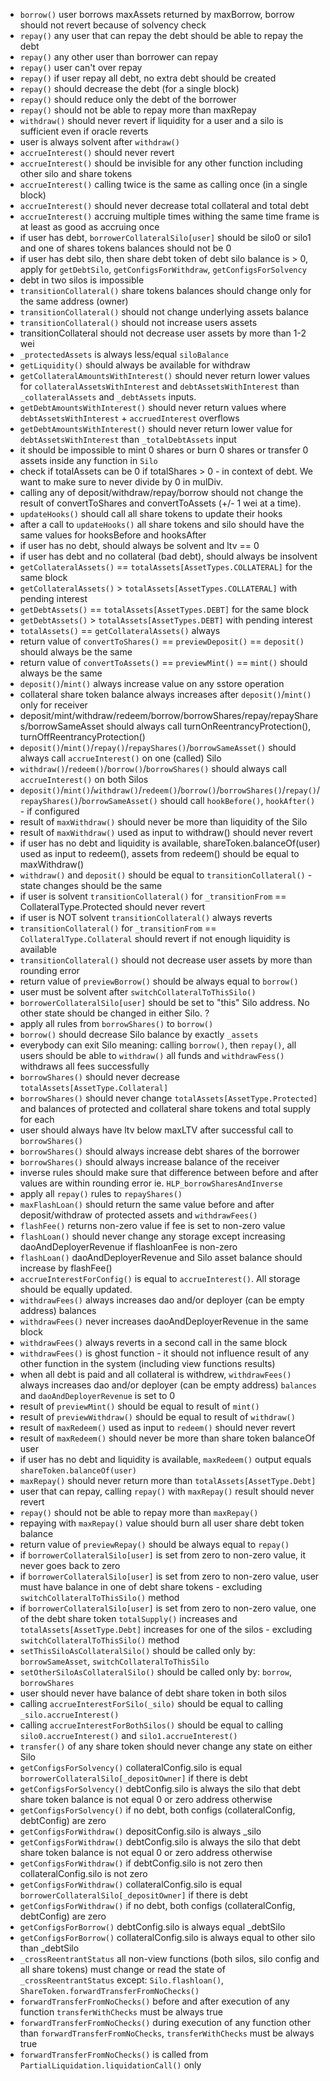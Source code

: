 * `borrow()` user borrows maxAssets returned by maxBorrow, borrow should not revert because of solvency check
* `repay()` any user that can repay the debt should be able to repay the debt
* `repay()` any other user than borrower can repay
* `repay()` user can't over repay
* `repay()` if user repay all debt, no extra debt should be created
* `repay()` should decrease the debt (for a single block)
* `repay()` should reduce only the debt of the borrower
* `repay()` should not be able to repay more than maxRepay
* `withdraw()` should never revert if liquidity for a user and a silo is sufficient even if oracle reverts
* user is always solvent after `withdraw()`
* `accrueInterest()` should never revert
* `accrueInterest()` should be invisible for any other function including other silo and share tokens
* `accrueInterest()` calling twice is the same as calling once (in a single block)
* `accrueInterest()` should never decrease total collateral and total debt
* `accrueInterest()` accruing multiple times withing the same time frame is at least as good as accruing once
* if user has debt, `borrowerCollateralSilo[user]` should be silo0 or silo1 and one of shares tokens balances should not be 0
* if user has debt silo, then share debt token of debt silo balance is > 0, apply for `getDebtSilo`, `getConfigsForWithdraw`, `getConfigsForSolvency`
* debt in two silos is impossible
* `transitionCollateral()` share tokens balances should change only for the same address (owner)
* `transitionCollateral()` should not change underlying assets balance
* `transitionCollateral()` should not increase users assets
* transitionCollateral should not decrease user assets by more than 1-2 wei
* `_protectedAssets` is always less/equal `siloBalance`
* `getLiquidity()` should always be available for withdraw
* `getCollateralAmountsWithInterest()` should never return lower values for `collateralAssetsWithInterest` and `debtAssetsWithInterest` than `_collateralAssets` and `_debtAssets` inputs.
* `getDebtAmountsWithInterest()` should never return values where `debtAssetsWithInterest` + `accruedInterest` overflows
* `getDebtAmountsWithInterest()` should never return lower value for `debtAssetsWithInterest` than `_totalDebtAssets` input
* it should be impossible to mint 0 shares or burn 0 shares or transfer 0 assets inside any function in `Silo`
* check if totalAssets can be 0 if totalShares > 0 - in context of debt. We want to make sure to never divide by 0 in mulDiv.
* calling any of deposit/withdraw/repay/borrow should not change the result of convertToShares and convertToAssets (+/- 1 wei at a time).
* `updateHooks()` should call all share tokens to update their hooks
* after a call to `updateHooks()` all share tokens and silo should have the same values for hooksBefore and hooksAfter
* if user has no debt, should always be solvent and ltv == 0
* if user has debt and no collateral (bad debt), should always be insolvent
* `getCollateralAssets()` == `totalAssets[AssetTypes.COLLATERAL]` for the same block
* `getCollateralAssets()` > `totalAssets[AssetTypes.COLLATERAL]` with pending interest
* `getDebtAssets()` == `totalAssets[AssetTypes.DEBT]` for the same block
* `getDebtAssets()` > `totalAssets[AssetTypes.DEBT]` with pending interest
* `totalAssets()` == `getCollateralAssets()` always
* return value of `convertToShares()` == `previewDeposit()` == `deposit()` should always be the same
* return value of `convertToAssets()` == `previewMint()` == `mint()` should always be the same
* `deposit()`/`mint()` always increase value on any sstore operation
* collateral share token balance always increases after `deposit()`/`mint()` only for receiver
* deposit/mint/withdraw/redeem/borrow/borrowShares/repay/repayShares/borrowSameAsset should always call turnOnReentrancyProtection(), turnOffReentrancyProtection()
* `deposit()`/`mint()`/`repay()`/`repayShares()`/`borrowSameAsset()` should always call `accrueInterest()` on one (called) Silo
* `withdraw()`/`redeem()`/`borrow()`/`borrowShares()` should always call `accrueInterest()` on both Silos
* `deposit()`/`mint()`/`withdraw()`/`redeem()`/`borrow()`/`borrowShares()`/`repay()`/`repayShares()`/`borrowSameAsset()` should call `hookBefore()`, `hookAfter()` - if configured
* result of `maxWithdraw()` should never be more than liquidity of the Silo
* result of `maxWithdraw()` used as input to withdraw() should never revert
* if user has no debt and liquidity is available, shareToken.balanceOf(user) used as input to redeem(), assets from redeem() should be equal to maxWithdraw()
* `withdraw()` and `deposit()` should be equal to `transitionCollateral()` - state changes should be the same
* if user is solvent `transitionCollateral()` for `_transitionFrom` == CollateralType.Protected should never revert
* if user is NOT solvent `transitionCollateral()` always reverts
* `transitionCollateral()` for `_transitionFrom` == `CollateralType.Collateral` should revert if not enough liquidity is available
* `transitionCollateral()` should not decrease user assets by more than rounding error
* return value of `previewBorrow()` should be always equal to `borrow()`
* user must be solvent after `switchCollateralToThisSilo()`
* `borrowerCollateralSilo[user]` should be set to "this" Silo address. No other state should be changed in either Silo. ?
* apply all rules from `borrowShares()` to `borrow()`
* `borrow()` should decrease Silo balance by exactly `_assets`
* everybody can exit Silo meaning: calling `borrow()`, then `repay()`, all users should be able to `withdraw()` all funds and `withdrawFess()` withdraws all fees successfully
* `borrowShares()` should never decrease `totalAssets[AssetType.Collateral]`
* `borrowShares()` should never change `totalAssets[AssetType.Protected]` and balances of protected and collateral share tokens and total supply for each
* user should always have ltv below maxLTV after successful call to `borrowShares()`
* `borrowShares()` should always increase debt shares of the borrower
* `borrowShares()` should always increase balance of the receiver
* inverse rules should make sure that difference between before and after values are within rounding error ie. `HLP_borrowSharesAndInverse`
* apply all `repay()` rules to `repayShares()`
* `maxFlashLoan()` should return the same value before and after deposit/withdraw of protected assets and `withdrawFees()`
* `flashFee()` returns non-zero value if fee is set to non-zero value
* `flashLoan()` should never change any storage except increasing daoAndDeployerRevenue if flashloanFee is non-zero
* `flashLoan()` daoAndDeployerRevenue and Silo asset balance should increase by flashFee()
* `accrueInterestForConfig()` is equal to `accrueInterest()`. All storage should be equally updated.
* `withdrawFees()` always increases dao and/or deployer (can be empty address) balances
* `withdrawFees()` never increases daoAndDeployerRevenue in the same block
* `withdrawFees()` always reverts in a second call in the same block
* `withdrawFees()` is ghost function - it should not influence result of any other function in the system (including view functions results)
* when all debt is paid and all collateral is withdrew, `withdrawFees()` always increases dao and/or deployer (can be empty address) `balances` and `daoAndDeployerRevenue` is set to 0
* result of `previewMint()` should be equal to result of `mint()`
* result of `previewWithdraw()` should be equal to result of `withdraw()`
* result of `maxRedeem()` used as input to `redeem()` should never revert
* result of `maxRedeem()` should never be more than share token balanceOf user
* if user has no debt and liquidity is available, `maxRedeem()` output equals `shareToken.balanceOf(user)`
* `maxRepay()` should never return more than `totalAssets[AssetType.Debt]`
* user that can repay, calling `repay()` with `maxRepay()` result should never revert 
* `repay()` should not be able to repay more than `maxRepay()`
* repaying with `maxRepay()` value should burn all user share debt token balance 
* return value of `previewRepay()` should be always equal to `repay()`
* if `borrowerCollateralSilo[user]` is set from zero to non-zero value, it never goes back to zero
* if `borrowerCollateralSilo[user]` is set from zero to non-zero value, user must have balance in one of debt share tokens - excluding `switchCollateralToThisSilo()` method
* if `borrowerCollateralSilo[user]` is set from zero to non-zero value, one of the debt share token `totalSupply()` increases and `totalAssets[AssetType.Debt]` increases for one of the silos - excluding `switchCollateralToThisSilo()` method
* `setThisSiloAsCollateralSilo()` should be called only by: `borrowSameAsset`, `switchCollateralToThisSilo`
* `setOtherSiloAsCollateralSilo()` should be called only by: `borrow`, `borrowShares`
* user should never have balance of debt share token in both silos
* calling `accrueInterestForSilo(_silo)` should be equal to calling `_silo.accrueInterest()`
* calling `accrueInterestForBothSilos()` should be equal to calling `silo0.accrueInterest()` and `silo1.accrueInterest()`
* `transfer()` of any share token should never change any state on either Silo
* `getConfigsForSolvency()` collateralConfig.silo is equal `borrowerCollateralSilo[_depositOwner]` if there is debt
* `getConfigsForSolvency()` debtConfig.silo is always the silo that debt share token balance is not equal 0 or zero address otherwise
* `getConfigsForSolvency()` if no debt, both configs (collateralConfig, debtConfig) are zero
* `getConfigsForWithdraw()` depositConfig.silo is always _silo
* `getConfigsForWithdraw()` debtConfig.silo is always the silo that debt share token balance is not equal 0 or zero address otherwise
* `getConfigsForWithdraw()` if debtConfig.silo is not zero then collateralConfig.silo is not zero
* `getConfigsForWithdraw()` collateralConfig.silo is equal `borrowerCollateralSilo[_depositOwner]` if there is debt
* `getConfigsForWithdraw()` if no debt, both configs (collateralConfig, debtConfig) are zero
* `getConfigsForBorrow()` debtConfig.silo is always equal _debtSilo
* `getConfigsForBorrow()` collateralConfig.silo is always equal to other silo than _debtSilo
* `_crossReentrantStatus` all non-view functions (both silos, silo config and all share tokens) must change or read the state of `_crossReentrantStatus` except: `Silo.flashloan()`, `ShareToken.forwardTransferFromNoChecks()`
* `forwardTransferFromNoChecks()` before and after execution of any function `transferWithChecks` must be always true
* `forwardTransferFromNoChecks()` during execution of any function other than `forwardTransferFromNoChecks`, `transferWithChecks` must be always true
* `forwardTransferFromNoChecks()` is called from `PartialLiquidation.liquidationCall()` only
